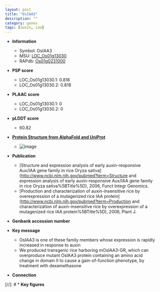 ```yaml
---
layout: post
title: "OsIAA3"
description: ""
category: genes
tags: [auxin, iaa]
---
```


* **Information**  
    + Symbol: OsIAA3  
    + MSU: [LOC_Os01g13030](http://rice.plantbiology.msu.edu/cgi-bin/ORF_infopage.cgi?orf=LOC_Os01g13030)  
    + RAPdb: [Os01g0231000](http://rapdb.dna.affrc.go.jp/viewer/gbrowse_details/irgsp1?name=Os01g0231000)  

* **PSP score**  
    + LOC_Os01g13030.1: 0.818 
    + LOC_Os01g13030.2: 0.818 

* **PLAAC score**  
    + LOC_Os01g13030.1: 0 
    + LOC_Os01g13030.2: 0 

* **pLDDT score**
    + 60.82

* **[Protein Structure from AlphaFold and UniProt](https://www.uniprot.org/uniprotkb/Q5NB25/entry#structure)**
    + ![image](https://ricepsp.github.io/images/Q5/AF-Q5NB25-F1.png)

* **Publication**  
    + [Structure and expression analysis of early auxin-responsive Aux/IAA gene family in rice Oryza sativa](http://www.ncbi.nlm.nih.gov/pubmed?term=Structure and expression analysis of early auxin-responsive Aux/IAA gene family in rice Oryza sativa%5BTitle%5D), 2006, Funct Integr Genomics.
    + [Production and characterization of auxin-insensitive rice by overexpression of a mutagenized rice IAA protein](http://www.ncbi.nlm.nih.gov/pubmed?term=Production and characterization of auxin-insensitive rice by overexpression of a mutagenized rice IAA protein%5BTitle%5D), 2006, Plant J.

* **Genbank accession number**  

* **Key message**  
    + OsIAA3 is one of these family members whose expression is rapidly increased in response to auxin
    + We produced transgenic rice harboring mOsIAA3-GR, which can overproduce mutant OsIAA3 protein containing an amino acid change in domain II to cause a gain-of-function phenotype, by treatment with dexamethasone

* **Connection**  

[//]: # * **Key figures**  


